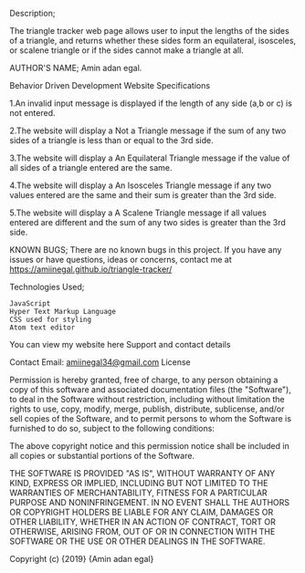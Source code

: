 Description;

The triangle tracker web page allows user to input the lengths of the sides of a triangle, and returns whether these sides form an equilateral, isosceles, or scalene triangle or if the sides cannot make a triangle at all.

AUTHOR'S NAME;
    Amin adan egal.


Behavior Driven Development
Website Specifications

1.An invalid input message is displayed if the length of any side (a,b or c) is not entered.

2.The website will display a Not a Triangle message if the sum of any two sides of a triangle is less than or equal to the 3rd side.

3.The website will display a An Equilateral Triangle message if the value of all sides of a triangle entered are the same.

4.The website will display a An Isosceles Triangle message if any two values entered are the same and their sum is greater than the 3rd side.

5.The website will display a A Scalene Triangle message if all values entered are different and the sum of any two sides is greater than the 3rd side.

KNOWN BUGS;
There are no known bugs in this project. If you have any issues or have questions, ideas or concerns, contact me at https://amiinegal.github.io/triangle-tracker/

Technologies Used;

    JavaScript
    Hyper Text Markup Language
    CSS used for styling
    Atom text editor

You can view my website here
Support and contact details

Contact Email: amiinegal34@gmail.com
License

Permission is hereby granted, free of charge, to any person obtaining a copy of this software and associated documentation files (the "Software"), to deal in the Software without restriction, including without limitation the rights to use, copy, modify, merge, publish, distribute, sublicense, and/or sell copies of the Software, and to permit persons to whom the Software is furnished to do so, subject to the following conditions:

The above copyright notice and this permission notice shall be included in all copies or substantial portions of the Software.

THE SOFTWARE IS PROVIDED "AS IS", WITHOUT WARRANTY OF ANY KIND, EXPRESS OR IMPLIED, INCLUDING BUT NOT LIMITED TO THE WARRANTIES OF MERCHANTABILITY, FITNESS FOR A PARTICULAR PURPOSE AND NONINFRINGEMENT. IN NO EVENT SHALL THE AUTHORS OR COPYRIGHT HOLDERS BE LIABLE FOR ANY CLAIM, DAMAGES OR OTHER LIABILITY, WHETHER IN AN ACTION OF CONTRACT, TORT OR OTHERWISE, ARISING FROM, OUT OF OR IN CONNECTION WITH THE SOFTWARE OR THE USE OR OTHER DEALINGS IN THE SOFTWARE.

Copyright (c) {2019} {Amin adan egal}
